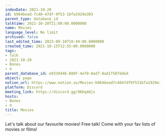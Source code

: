 ```yaml
---
indexDate: 2021-10-20
id: b964bead-7c40-47df-9f53-1bfa1929e303
parent_type: database_id
talktime: 2021-10-20T21:00:00.0000000
name: Movies
language_level: No limit
archived: false
last_edited_time: 2023-09-18T10:49:00.0000000
created_time: 2021-10-15T12:55:00.0000000
tags:
- Talk
- 2021-10-20
- Bones
- π
parent_database_id: e9339446-880f-4ef0-8ad7-8ad1f507dded
object: page
notion_url: https://www.notion.so/Movies-b964bead7c4047df9f531bfa1929e303
platform: Discord
meeting_link: https://discord.gg/9Kbq4djs
hosts:
- Bones
- π
title: Movies
---
```


Let's talk about our favourite movies!
Free talk! Come with your fav lists of movies or films!



